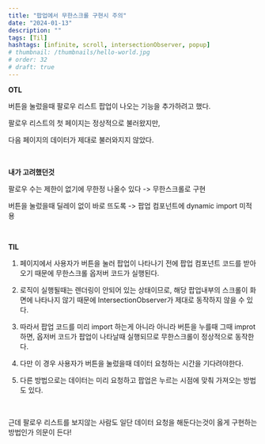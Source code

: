 ```yaml
---
title: "팝업에서 무한스크롤 구현시 주의"
date: "2024-01-13"
description: ""
tags: [Til]
hashtags: [infinite, scroll, intersectionObserver, popup]
# thumbnail: /thumbnails/hello-world.jpg
# order: 32
# draft: true
---
```


**OTL**

버튼을 눌렀을때 팔로우 리스트 팝업이 나오는 기능을 추가하려고 했다.

팔로우 리스트의 첫 페이지는 정상적으로 불러왔지만,

다음 페이지의 데이터가 제대로 불러와지지 않았다.

<br/>

**내가 고려했던것**

팔로우 수는 제한이 없기에 무한정 나올수 있다 -> 무한스크롤로 구현

버튼을 눌렀을때 딜레이 없이 바로 뜨도록 -> 팝업 컴포넌트에 dynamic import 미적용

<br/>

**TIL**

1. 페이지에서 사용자가 버튼을 눌러 팝업이 나타나기 전에 팝업 컴포넌트 코드를 받아오기 때문에 무한스크롤 옵저버 코드가 실행된다.

2. 로직이 실행될때는 렌더링이 안되어 있는 상태이므로, 해당 팝업내부의 스크롤이 화면에 나타나지 않기 때문에 IntersectionObserver가 제대로 동작하지 않을 수 있다.

3. 따라서 팝업 코드를 미리 import 하는게 아니라 아니라 버튼을 누를때 그때 improt 하면, 옵저버 코드가 팝업이 나타날때 실행되므로 무한스크롤이 정상적으로 동작한다.

4. 다만 이 경우 사용자가 버튼을 눌렀을때 데이터 요청하는 시간을 기다려야한다.

5. 다른 방법으로는 데이터는 미리 요청하고 팝업은 누르는 시점에 맞춰 가져오는 방법도 있다.

<br/>

근데 팔로우 리스트를 보지않는 사람도 일단 데이터 요청을 해둔다는것이 옳게 구현하는 방법인가 의문이 든다!
